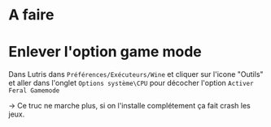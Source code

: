 # A faire

# Enlever l'option game mode 

Dans Lutris dans `Préférences/Exécuteurs/Wine` et cliquer sur l'icone "Outils" et aller dans l'onglet `Options système\CPU` pour décocher l'option `Activer Feral Gamemode`

-> Ce truc ne marche plus, si on l'installe complétement ça fait crash les jeux.
